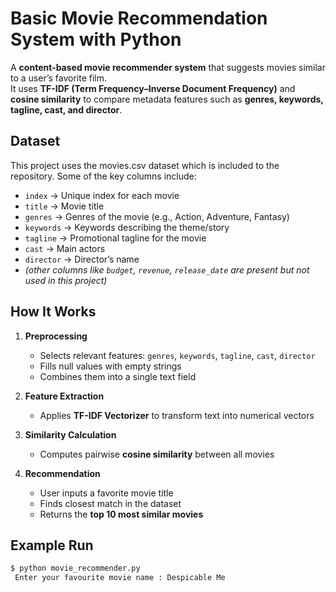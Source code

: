 # Basic Movie Recommendation System with Python

A **content-based movie recommender system** that suggests movies similar to a user’s favorite film.  
It uses **TF-IDF (Term Frequency–Inverse Document Frequency)** and **cosine similarity** to compare metadata features such as **genres, keywords, tagline, cast, and director**.

## Dataset

This project uses the movies.csv dataset which is included to the repository. 
Some of the key columns include:

- `index` → Unique index for each movie  
- `title` → Movie title  
- `genres` → Genres of the movie (e.g., Action, Adventure, Fantasy)  
- `keywords` → Keywords describing the theme/story  
- `tagline` → Promotional tagline for the movie  
- `cast` → Main actors  
- `director` → Director’s name  
- *(other columns like `budget`, `revenue`, `release_date` are present but not used in this project)*

## How It Works
1. **Preprocessing**
   - Selects relevant features: `genres`, `keywords`, `tagline`, `cast`, `director`
   - Fills null values with empty strings
   - Combines them into a single text field

2. **Feature Extraction**
   - Applies **TF-IDF Vectorizer** to transform text into numerical vectors

3. **Similarity Calculation**
   - Computes pairwise **cosine similarity** between all movies

4. **Recommendation**
   - User inputs a favorite movie title
   - Finds closest match in the dataset
   - Returns the **top 10 most similar movies**

## Example Run

```bash
$ python movie_recommender.py
 Enter your favourite movie name : Despicable Me
